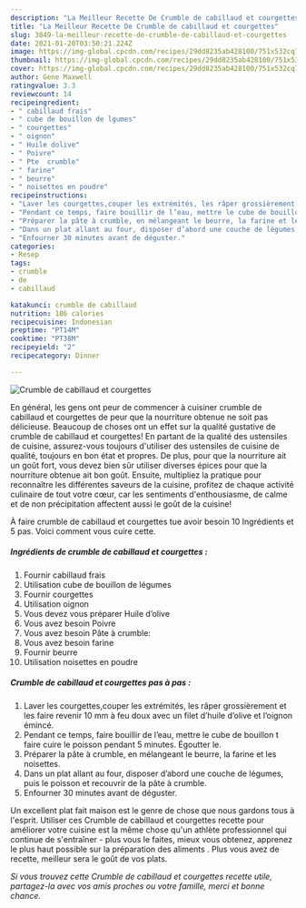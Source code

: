 ```yaml
---
description: "La Meilleur Recette De Crumble de cabillaud et courgettes"
title: "La Meilleur Recette De Crumble de cabillaud et courgettes"
slug: 3849-la-meilleur-recette-de-crumble-de-cabillaud-et-courgettes
date: 2021-01-20T03:50:21.224Z
image: https://img-global.cpcdn.com/recipes/29dd8235ab428100/751x532cq70/crumble-de-cabillaud-et-courgettes-photo-principale-de-la-recette.jpg
thumbnail: https://img-global.cpcdn.com/recipes/29dd8235ab428100/751x532cq70/crumble-de-cabillaud-et-courgettes-photo-principale-de-la-recette.jpg
cover: https://img-global.cpcdn.com/recipes/29dd8235ab428100/751x532cq70/crumble-de-cabillaud-et-courgettes-photo-principale-de-la-recette.jpg
author: Gene Maxwell
ratingvalue: 3.3
reviewcount: 14
recipeingredient:
- " cabillaud frais"
- " cube de bouillon de lgumes"
- " courgettes"
- " oignon"
- " Huile dolive"
- " Poivre"
- " Pte  crumble"
- " farine"
- " beurre"
- " noisettes en poudre"
recipeinstructions:
- "Laver les courgettes,couper les extrémités, les râper grossièrement et les faire revenir 10 mm à feu doux avec un filet d’huile d’olive et l’oignon émincé."
- "Pendant ce temps, faire bouillir de l’eau, mettre le cube de bouillon t faire cuire le poisson pendant 5 minutes. Égoutter le."
- "Préparer la pâte à crumble, en mélangeant le beurre, la farine et les noisettes."
- "Dans un plat allant au four, disposer d’abord une couche de légumes, puis le poisson et recouvrir de la pâte à crumble."
- "Enfourner 30 minutes avant de déguster."
categories:
- Resep
tags:
- crumble
- de
- cabillaud

katakunci: crumble de cabillaud 
nutrition: 186 calories
recipecuisine: Indonesian
preptime: "PT14M"
cooktime: "PT38M"
recipeyield: "2"
recipecategory: Dinner

---
```



![Crumble de cabillaud et courgettes](https://img-global.cpcdn.com/recipes/29dd8235ab428100/751x532cq70/crumble-de-cabillaud-et-courgettes-photo-principale-de-la-recette.jpg)

En général, les gens ont peur de commencer à cuisiner crumble de cabillaud et courgettes de peur que la nourriture obtenue ne soit pas délicieuse. Beaucoup de choses ont un effet sur la qualité gustative de crumble de cabillaud et courgettes! En partant de la qualité des ustensiles de cuisine, assurez-vous toujours d'utiliser des ustensiles de cuisine de qualité, toujours en bon état et propres. De plus, pour que la nourriture ait un goût fort, vous devez bien sûr utiliser diverses épices pour que la nourriture obtenue ait bon goût. Ensuite, multipliez la pratique pour reconnaître les différentes saveurs de la cuisine, profitez de chaque activité culinaire de tout votre cœur, car les sentiments d'enthousiasme, de calme et de non précipitation affectent aussi le goût de la cuisine!

<!--inarticleads1-->

À faire crumble de cabillaud et courgettes tue avoir besoin 10 Ingrédients et 5 pas. Voici comment vous cuire cette.

##### Ingrédients de crumble de cabillaud et courgettes :

1. Fournir  cabillaud frais
1. Utilisation  cube de bouillon de légumes
1. Fournir  courgettes
1. Utilisation  oignon
1. Vous devez vous préparer  Huile d’olive
1. Vous avez besoin  Poivre
1. Vous avez besoin  Pâte à crumble:
1. Vous avez besoin  farine
1. Fournir  beurre
1. Utilisation  noisettes en poudre




<!--inarticleads2-->

##### Crumble de cabillaud et courgettes pas à pas :

1. Laver les courgettes,couper les extrémités, les râper grossièrement et les faire revenir 10 mm à feu doux avec un filet d’huile d’olive et l’oignon émincé.
1. Pendant ce temps, faire bouillir de l’eau, mettre le cube de bouillon t faire cuire le poisson pendant 5 minutes. Égoutter le.
1. Préparer la pâte à crumble, en mélangeant le beurre, la farine et les noisettes.
1. Dans un plat allant au four, disposer d’abord une couche de légumes, puis le poisson et recouvrir de la pâte à crumble.
1. Enfourner 30 minutes avant de déguster.




<!--inarticleads1-->

<p>
Un excellent plat fait maison est le genre de chose que nous gardons tous à l'esprit. Utiliser ces Crumble de cabillaud et courgettes recette pour améliorer votre cuisine est la même chose qu'un athlète professionnel qui continue de s'entraîner - plus vous le faites, mieux vous obtenez, apprenez le plus haut possible sur la préparation des aliments . Plus vous avez de recette, meilleur sera le goût de vos plats.
</p>

<p>
<i>Si vous trouvez cette Crumble de cabillaud et courgettes recette utile, partagez-la avec vos amis proches ou votre famille, merci et bonne chance.</i>
</p>
